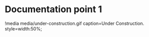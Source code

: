 # Documentation point 1

!media media/under-construction.gif
       caption=Under Construction.
       style=width:50%;